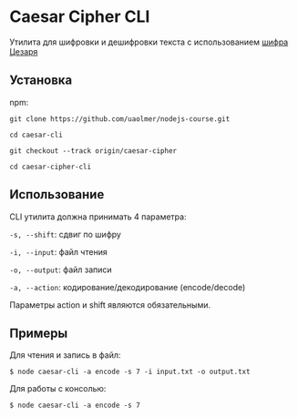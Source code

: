 # Caesar Cipher CLI

Утилита для шифровки и дешифровки текста с использованием [шифра Цезаря](https://en.wikipedia.org/wiki/Caesar_cipher)

## Установка

npm:

`git clone https://github.com/uaolmer/nodejs-course.git`

`cd caesar-cli`

`git checkout --track origin/caesar-cipher`

`cd caesar-cipher-cli`


## Использование

CLI утилита должна принимать 4 параметра:

`-s, --shift`: сдвиг по шифру

`-i, --input`: файл чтения

`-o, --output`: файл записи

`-a, --action`: кодирование/декодирование (encode/decode)

Параметры action и shift являются обязательными.

## Примеры

Для чтения и запись в файл:

`$ node caesar-cli -a encode -s 7 -i input.txt -o output.txt`

Для работы с консолью:

`$ node caesar-cli -a encode -s 7`